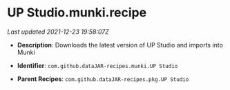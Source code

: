 # UP Studio.munki.recipe

_Last updated 2021-12-23 19:58:07Z_

- **Description**: Downloads the latest version of UP Studio and imports into Munki

- **Identifier**: `com.github.dataJAR-recipes.munki.UP Studio`

- **Parent Recipes**: `com.github.dataJAR-recipes.pkg.UP Studio`